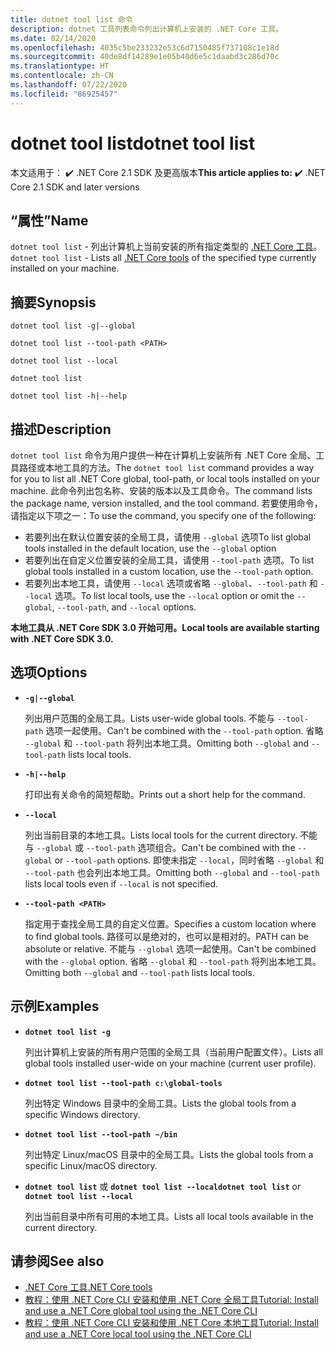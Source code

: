 ```yaml
---
title: dotnet tool list 命令
description: dotnet 工具列表命令列出计算机上安装的 .NET Core 工具。
ms.date: 02/14/2020
ms.openlocfilehash: 4035c5be233232e53c6d7150485f737108c1e18d
ms.sourcegitcommit: 40de8df14289e1e05b40d6e5c1daabd3c286d70c
ms.translationtype: HT
ms.contentlocale: zh-CN
ms.lasthandoff: 07/22/2020
ms.locfileid: "86925457"
---
```

# <a name="dotnet-tool-list"></a><span data-ttu-id="2ce52-103">dotnet tool list</span><span class="sxs-lookup"><span data-stu-id="2ce52-103">dotnet tool list</span></span>

<span data-ttu-id="2ce52-104">本文适用于： ✔️ .NET Core 2.1 SDK 及更高版本</span><span class="sxs-lookup"><span data-stu-id="2ce52-104">**This article applies to:** ✔️ .NET Core 2.1 SDK and later versions</span></span>

## <a name="name"></a><span data-ttu-id="2ce52-105">“属性”</span><span class="sxs-lookup"><span data-stu-id="2ce52-105">Name</span></span>

<span data-ttu-id="2ce52-106">`dotnet tool list` - 列出计算机上当前安装的所有指定类型的 [.NET Core 工具](global-tools.md)。</span><span class="sxs-lookup"><span data-stu-id="2ce52-106">`dotnet tool list` - Lists all [.NET Core tools](global-tools.md) of the specified type currently installed on your machine.</span></span>

## <a name="synopsis"></a><span data-ttu-id="2ce52-107">摘要</span><span class="sxs-lookup"><span data-stu-id="2ce52-107">Synopsis</span></span>

```dotnetcli
dotnet tool list -g|--global

dotnet tool list --tool-path <PATH>

dotnet tool list --local

dotnet tool list

dotnet tool list -h|--help
```

## <a name="description"></a><span data-ttu-id="2ce52-108">描述</span><span class="sxs-lookup"><span data-stu-id="2ce52-108">Description</span></span>

<span data-ttu-id="2ce52-109">`dotnet tool list` 命令为用户提供一种在计算机上安装所有 .NET Core 全局、工具路径或本地工具的方法。</span><span class="sxs-lookup"><span data-stu-id="2ce52-109">The `dotnet tool list` command provides a way for you to list all .NET Core global, tool-path, or local tools installed on your machine.</span></span> <span data-ttu-id="2ce52-110">此命令列出包名称、安装的版本以及工具命令。</span><span class="sxs-lookup"><span data-stu-id="2ce52-110">The command lists the package name, version installed, and the tool command.</span></span>  <span data-ttu-id="2ce52-111">若要使用命令，请指定以下项之一：</span><span class="sxs-lookup"><span data-stu-id="2ce52-111">To use the command, you specify one of the following:</span></span>

* <span data-ttu-id="2ce52-112">若要列出在默认位置安装的全局工具，请使用 `--global` 选项</span><span class="sxs-lookup"><span data-stu-id="2ce52-112">To list global tools installed in the default location, use the `--global` option</span></span>
* <span data-ttu-id="2ce52-113">若要列出在自定义位置安装的全局工具，请使用 `--tool-path` 选项。</span><span class="sxs-lookup"><span data-stu-id="2ce52-113">To list global tools installed in a custom location, use the `--tool-path` option.</span></span>
* <span data-ttu-id="2ce52-114">若要列出本地工具，请使用 `--local` 选项或省略 `--global`、`--tool-path` 和 `--local` 选项。</span><span class="sxs-lookup"><span data-stu-id="2ce52-114">To list local tools, use the `--local` option or omit the `--global`, `--tool-path`, and `--local` options.</span></span>

<span data-ttu-id="2ce52-115">**本地工具从 .NET Core SDK 3.0 开始可用。**</span><span class="sxs-lookup"><span data-stu-id="2ce52-115">**Local tools are available starting with .NET Core SDK 3.0.**</span></span>

## <a name="options"></a><span data-ttu-id="2ce52-116">选项</span><span class="sxs-lookup"><span data-stu-id="2ce52-116">Options</span></span>

- **`-g|--global`**

  <span data-ttu-id="2ce52-117">列出用户范围的全局工具。</span><span class="sxs-lookup"><span data-stu-id="2ce52-117">Lists user-wide global tools.</span></span> <span data-ttu-id="2ce52-118">不能与 `--tool-path` 选项一起使用。</span><span class="sxs-lookup"><span data-stu-id="2ce52-118">Can't be combined with the `--tool-path` option.</span></span> <span data-ttu-id="2ce52-119">省略 `--global` 和 `--tool-path` 将列出本地工具。</span><span class="sxs-lookup"><span data-stu-id="2ce52-119">Omitting both `--global` and `--tool-path` lists local tools.</span></span>

- **`-h|--help`**

  <span data-ttu-id="2ce52-120">打印出有关命令的简短帮助。</span><span class="sxs-lookup"><span data-stu-id="2ce52-120">Prints out a short help for the command.</span></span>

- **`--local`**

  <span data-ttu-id="2ce52-121">列出当前目录的本地工具。</span><span class="sxs-lookup"><span data-stu-id="2ce52-121">Lists local tools for the current directory.</span></span> <span data-ttu-id="2ce52-122">不能与 `--global` 或 `--tool-path` 选项组合。</span><span class="sxs-lookup"><span data-stu-id="2ce52-122">Can't be combined with the `--global` or `--tool-path` options.</span></span> <span data-ttu-id="2ce52-123">即使未指定 `--local`，同时省略 `--global` 和 `--tool-path` 也会列出本地工具。</span><span class="sxs-lookup"><span data-stu-id="2ce52-123">Omitting both `--global` and `--tool-path` lists local tools even if `--local` is not specified.</span></span>

- **`--tool-path <PATH>`**

  <span data-ttu-id="2ce52-124">指定用于查找全局工具的自定义位置。</span><span class="sxs-lookup"><span data-stu-id="2ce52-124">Specifies a custom location where to find global tools.</span></span> <span data-ttu-id="2ce52-125">路径可以是绝对的，也可以是相对的。</span><span class="sxs-lookup"><span data-stu-id="2ce52-125">PATH can be absolute or relative.</span></span> <span data-ttu-id="2ce52-126">不能与 `--global` 选项一起使用。</span><span class="sxs-lookup"><span data-stu-id="2ce52-126">Can't be combined with the `--global` option.</span></span> <span data-ttu-id="2ce52-127">省略 `--global` 和 `--tool-path` 将列出本地工具。</span><span class="sxs-lookup"><span data-stu-id="2ce52-127">Omitting both `--global` and `--tool-path` lists local tools.</span></span>

## <a name="examples"></a><span data-ttu-id="2ce52-128">示例</span><span class="sxs-lookup"><span data-stu-id="2ce52-128">Examples</span></span>

- **`dotnet tool list -g`**

  <span data-ttu-id="2ce52-129">列出计算机上安装的所有用户范围的全局工具（当前用户配置文件）。</span><span class="sxs-lookup"><span data-stu-id="2ce52-129">Lists all global tools installed user-wide on your machine (current user profile).</span></span>

- **`dotnet tool list --tool-path c:\global-tools`**

  <span data-ttu-id="2ce52-130">列出特定 Windows 目录中的全局工具。</span><span class="sxs-lookup"><span data-stu-id="2ce52-130">Lists the global tools from a specific Windows directory.</span></span>

- **`dotnet tool list --tool-path ~/bin`**

  <span data-ttu-id="2ce52-131">列出特定 Linux/macOS 目录中的全局工具。</span><span class="sxs-lookup"><span data-stu-id="2ce52-131">Lists the global tools from a specific Linux/macOS directory.</span></span>

- <span data-ttu-id="2ce52-132">**`dotnet tool list`** 或 **`dotnet tool list --local`**</span><span class="sxs-lookup"><span data-stu-id="2ce52-132">**`dotnet tool list`** or **`dotnet tool list --local`**</span></span>

  <span data-ttu-id="2ce52-133">列出当前目录中所有可用的本地工具。</span><span class="sxs-lookup"><span data-stu-id="2ce52-133">Lists all local tools available in the current directory.</span></span>

## <a name="see-also"></a><span data-ttu-id="2ce52-134">请参阅</span><span class="sxs-lookup"><span data-stu-id="2ce52-134">See also</span></span>

- [<span data-ttu-id="2ce52-135">.NET Core 工具</span><span class="sxs-lookup"><span data-stu-id="2ce52-135">.NET Core tools</span></span>](global-tools.md)
- [<span data-ttu-id="2ce52-136">教程：使用 .NET Core CLI 安装和使用 .NET Core 全局工具</span><span class="sxs-lookup"><span data-stu-id="2ce52-136">Tutorial: Install and use a .NET Core global tool using the .NET Core CLI</span></span>](global-tools-how-to-use.md)
- [<span data-ttu-id="2ce52-137">教程：使用 .NET Core CLI 安装和使用 .NET Core 本地工具</span><span class="sxs-lookup"><span data-stu-id="2ce52-137">Tutorial: Install and use a .NET Core local tool using the .NET Core CLI</span></span>](local-tools-how-to-use.md)
